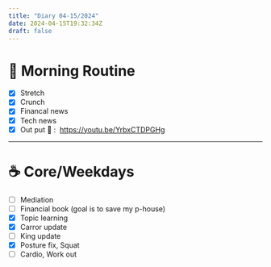 ```yaml
---
title: "Diary 04-15/2024"  
date: 2024-04-15T19:32:34Z
draft: false
---
```



# 🍳 Morning Routine

- [x]  Stretch
- [x]  Crunch
- [x]  Financal news
- [x]  Tech news
- [x]  Out put 🎥 :  https://youtu.be/YrbxCTDPGHg

---

# ☕ Core/Weekdays

- [ ]  Mediation
- [ ]  Financial book  (goal is to save my p-house)
- [x]  Topic learning
- [x]  Carror update
- [ ]  King update
- [x]  Posture fix, Squat
- [ ]  Cardio, Work out